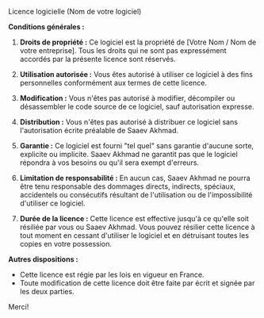 Licence logicielle (Nom de votre logiciel)

**Conditions générales :**

1. **Droits de propriété :** Ce logiciel est la propriété de [Votre Nom / Nom de votre entreprise]. Tous les droits qui ne sont pas expressément accordés par la présente licence sont réservés.

2. **Utilisation autorisée :** Vous êtes autorisé à utiliser ce logiciel à des fins personnelles conformément aux termes de cette licence.

3. **Modification :** Vous n'êtes pas autorisé à modifier, décompiler ou désassembler le code source de ce logiciel, sauf autorisation expresse.

4. **Distribution :** Vous n'êtes pas autorisé à distribuer ce logiciel sans l'autorisation écrite préalable de Saaev Akhmad.

5. **Garantie :** Ce logiciel est fourni "tel quel" sans garantie d'aucune sorte, explicite ou implicite. Saaev Akhmad ne garantit pas que le logiciel répondra à vos besoins ou qu'il sera exempt d'erreurs.

6. **Limitation de responsabilité :** En aucun cas, Saaev Akhmad ne pourra être tenu responsable des dommages directs, indirects, spéciaux, accidentels ou consécutifs résultant de l'utilisation ou de l'impossibilité d'utiliser ce logiciel.

7. **Durée de la licence :** Cette licence est effective jusqu'à ce qu'elle soit résiliée par vous ou Saaev Akhmad. Vous pouvez résilier cette licence à tout moment en cessant d'utiliser le logiciel et en détruisant toutes les copies en votre possession.

**Autres dispositions :**

- Cette licence est régie par les lois en vigueur en France.
- Toute modification de cette licence doit être faite par écrit et signée par les deux parties.

Merci!

